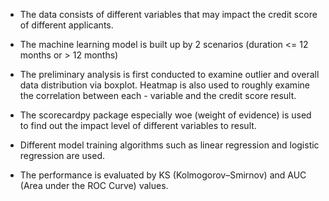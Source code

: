 - The data consists of different variables that may impact the credit score of different applicants.

- The machine learning model is built up by 2 scenarios (duration <= 12 months or > 12 months)
- The preliminary analysis is first conducted to examine outlier and overall data distribution via boxplot. Heatmap is also used to roughly examine the correlation between each - variable and the credit score result.
- The scorecardpy package especially woe (weight of evidence) is used to find out the impact level of different variables to result.
- Different model training algorithms such as linear regression and logistic regression are used.
- The performance is evaluated by KS (Kolmogorov–Smirnov) and AUC (Area under the ROC Curve) values.
